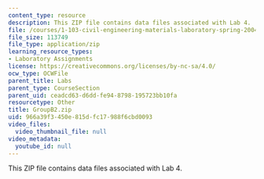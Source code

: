 ```yaml
---
content_type: resource
description: This ZIP file contains data files associated with Lab 4.
file: /courses/1-103-civil-engineering-materials-laboratory-spring-2004/966a39f3450e815dfc17988f6cbd0093_GroupB2.zip
file_size: 113749
file_type: application/zip
learning_resource_types:
- Laboratory Assignments
license: https://creativecommons.org/licenses/by-nc-sa/4.0/
ocw_type: OCWFile
parent_title: Labs
parent_type: CourseSection
parent_uid: ceadcd63-d6dd-fe94-8798-195723bb10fa
resourcetype: Other
title: GroupB2.zip
uid: 966a39f3-450e-815d-fc17-988f6cbd0093
video_files:
  video_thumbnail_file: null
video_metadata:
  youtube_id: null
---
```

This ZIP file contains data files associated with Lab 4.